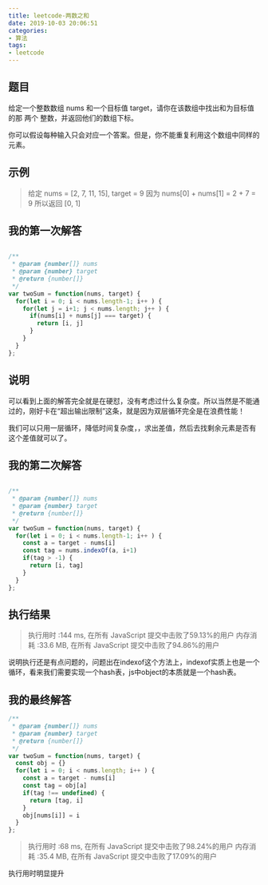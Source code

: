 ```yaml
---
title: leetcode-两数之和
date: 2019-10-03 20:06:51
categories:
- 算法
tags:
- leetcode
---
```


## 题目

给定一个整数数组 nums 和一个目标值 target，请你在该数组中找出和为目标值的那 两个 整数，并返回他们的数组下标。

你可以假设每种输入只会对应一个答案。但是，你不能重复利用这个数组中同样的元素。


## 示例

> 给定 nums = [2, 7, 11, 15], target = 9
> 因为 nums[0] + nums[1] = 2 + 7 = 9
> 所以返回 [0, 1]

## 我的第一次解答

```javascript

/**
 * @param {number[]} nums
 * @param {number} target
 * @return {number[]}
 */
var twoSum = function(nums, target) {
  for(let i = 0; i < nums.length-1; i++ ) {
    for(let j = i+1; j < nums.length; j++ ) {
      if(nums[i] + nums[j] === target) {
        return [i, j]
      }
    }
  }
};

```
## 说明

可以看到上面的解答完全就是在硬怼，没有考虑过什么复杂度。所以当然是不能通过的，刚好卡在“超出输出限制”这条，就是因为双层循环完全是在浪费性能！

我们可以只用一层循环，降低时间复杂度，，求出差值，然后去找剩余元素是否有这个差值就可以了。


## 我的第二次解答

```javascript

/**
 * @param {number[]} nums
 * @param {number} target
 * @return {number[]}
 */
var twoSum = function(nums, target) {
  for(let i = 0; i < nums.length-1; i++ ) {
    const a = target - nums[i]
    const tag = nums.indexOf(a, i+1)
    if(tag > -1) {
      return [i, tag]
    }
  }
};

```

##  执行结果

> 执行用时 :144 ms, 在所有 JavaScript 提交中击败了59.13%的用户
> 内存消耗 :33.6 MB, 在所有 JavaScript 提交中击败了94.86%的用户

说明执行还是有点问题的，问题出在indexof这个方法上，indexof实质上也是一个循环，看来我们需要实现一个hash表，js中object的本质就是一个hash表。

## 我的最终解答

```javascript
/**
 * @param {number[]} nums
 * @param {number} target
 * @return {number[]}
 */
var twoSum = function(nums, target) {
  const obj = {}
  for(let i = 0; i < nums.length; i++ ) {
    const a = target - nums[i]
    const tag = obj[a]
    if(tag !== undefined) {
      return [tag, i]
    }
    obj[nums[i]] = i
  }
};
```

> 执行用时 :68  ms, 在所有 JavaScript 提交中击败了98.24%的用户
> 内存消耗 :35.4 MB, 在所有 JavaScript 提交中击败了17.09%的用户

执行用时明显提升